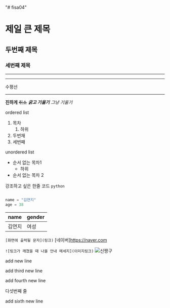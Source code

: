 "# fisa04" 
# 제일 큰 제목
## 두번째 제목
### 세번째 제목
---
<hr>
수평선

***
**진하게**
~~취소~~
***굵고 기울기***
*그냥 기울기*

ordered list

1. 목차
    1. 하위
2. 두번재
3. 세번째

unordered list
- 순서 없는 목차1
  - 하위
- 순서 없는 목차 2

강조하고 싶은 한줄 코드 `python`

```python

name = "김연지"
age = 38
```

|  name  | gender |
|-------|-------|
| 김연지 | 여성 |


```[화면에 출력될 문자](링크)```
[네이버]https://naver.com

```![링크가 깨졌을 때 나올 안내 메세지](이미지링크)```
![신짱구](https://i.imgur.com/GE9wXsG.png)

add new line

add third new line

add fourth new line

다섯번째 줄

add sixth new line